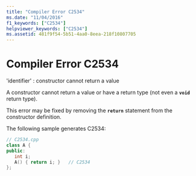 ```yaml
---
title: "Compiler Error C2534"
ms.date: "11/04/2016"
f1_keywords: ["C2534"]
helpviewer_keywords: ["C2534"]
ms.assetid: 481f9f54-5b51-4aa0-8eea-218f10807705
---
```

# Compiler Error C2534

'identifier' : constructor cannot return a value

A constructor cannot return a value or have a return type (not even a **`void`** return type).

This error may be fixed by removing the **`return`** statement from the constructor definition.

The following sample generates C2534:

```cpp
// C2534.cpp
class A {
public:
   int i;
   A() { return i; }   // C2534
};
```
